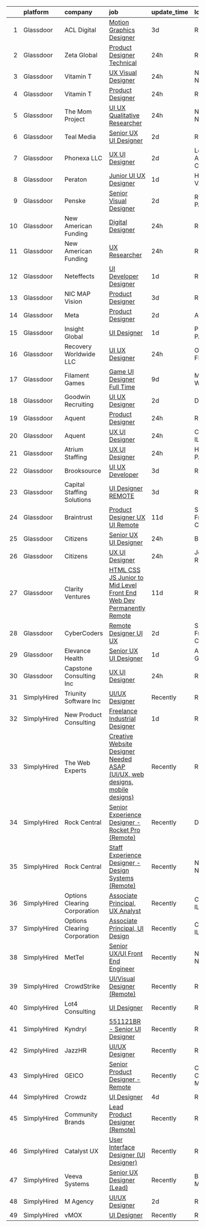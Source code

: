 

|    | platform    | company                      | job                                                                                                                                                                                                                                                                                                                                                                                                                                                                                                                                                                                                                                                                                                                                                                                                                                                                                                                                                                                                                                                                                                                                                                                                                                                                                                                                                                                                                                                                                                     | update_time   | location          |
|---:|:------------|:-----------------------------|:--------------------------------------------------------------------------------------------------------------------------------------------------------------------------------------------------------------------------------------------------------------------------------------------------------------------------------------------------------------------------------------------------------------------------------------------------------------------------------------------------------------------------------------------------------------------------------------------------------------------------------------------------------------------------------------------------------------------------------------------------------------------------------------------------------------------------------------------------------------------------------------------------------------------------------------------------------------------------------------------------------------------------------------------------------------------------------------------------------------------------------------------------------------------------------------------------------------------------------------------------------------------------------------------------------------------------------------------------------------------------------------------------------------------------------------------------------------------------------------------------------|:--------------|:------------------|
|  1 | Glassdoor   | ACL Digital                  | [Motion Graphics Designer](https://www.glassdoor.com/partner/jobListing.htm?pos=116&ao=1110586&s=58&guid=000001824de08ccea12adbdca1c4598a&src=GD_JOB_AD&t=SR&vt=w&ea=1&cs=1_03717246&cb=1659163938370&jobListingId=1008030793461&cpc=9908D8D4413DBB8A&jrtk=3-0-1g96u137h2cgt001-1g96u137uihmr800-041d39cda1a5b432--6NYlbfkN0Aba5oU64R_O9Kj8y6RMdSSFXuPwn88DcWu9IRDlipDHjxHIIFB0atBqVJ04z1yB39EXaH3HfJd71xDSokcWTKmhcfxdbhRrzjNjs_IzDovLb9bsEsewfUfzaqhWbzToXK_90vEZ-34TCjbCctfbqdR3ugAMy21W9gB1cg5Q3DxaFfqvGujc1GFaoIRdc_9JLetw6da0Kj3rj-QbvcgDMk_3rJpQEWHnOqkG3b0567aX5M487fi_wzp1pJOZNVDDnn1x4-Px6q_nb6jrEyAqrP5QByrrgzrsfTodJswSr-OJXRr0fZx8aFIw3iT1uzIMg7xU7i5CFy28cT_anAFuhlA3GL-LtUuBl9AfAyXgbazeKunF2NY0XBrFwItNneHfSm7w4MaeOHtKrnj7A1tLb3SPdYb1LMFExvSGSd47e9wcZ55mYvk5_R7wp2VtW6Aipfo-1PDSoLOfUVMcphT99X94H5EaVv5OR9QXJ45VgBe1CyU3CfB9AWivIa_1B3Ica03lxtnc8Xq9A%3D%3D)                                                                                                                                                                                                                                                                                                                                                                                                                                                                                                                                                                                                                         | 3d            | Remote            |
|  2 | Glassdoor   | Zeta Global                  | [Product Designer  Technical ](https://www.glassdoor.com/partner/jobListing.htm?pos=113&ao=1110586&s=58&guid=000001824de08ccea12adbdca1c4598a&src=GD_JOB_AD&t=SR&vt=w&ea=1&cs=1_62ff722b&cb=1659163938370&jobListingId=1008038044158&cpc=1FDE87803EF93CD3&jrtk=3-0-1g96u137h2cgt001-1g96u137uihmr800-4378a88fe1bb0b34--6NYlbfkN0ChX0hn41rI4BJW2eLG25ekWb2wyoNrLHBUGKKfGS0w54LMCw2D3lfjfq6yfRrNr0jhG-kr9nV58HJxKldvmU_S5ZFgPe5fVtEyt5wfijNijaz7yq9KZZr-mOYuSnSPl7Jn0O5tb6XQILVVgFH34C71OTTwYRlmHLRittQPiDmpq6o6B8VVBywRt36dYQ5sOh2_TRZUMVLFxZCvvhS_r3jJIxt_P79MAfp-sAhc3_DBIDvQoszW8Bsafk3ZvwidBlft4wn7fh6LYOxg7wJHhiiO_0RTrlqSlVvoEelkzNJzNr058lIsbX7AjtqzDalKOIsG7N6T7YymnzUl_1uBMMgwT_8xhwLmaCFzKID5B4OtJ6ZXIXhD2zVXsZcahyGpxvRG8kyJpHWQp6wdE4XicKq8B7VDxeST09GlOuvCB4WImMYMAxV4HMtwkNMNPfxQm_ntq5zd-PYrWJiUG0EhCmIwlp0sAI54oOv0uaSgZjp7InW2Uv-paFXyY0h3YxnehFHjxB7l9By2nw%3D%3D)                                                                                                                                                                                                                                                                                                                                                                                                                                                                                                                                                                                                                     | 24h           | Remote            |
|  3 | Glassdoor   | Vitamin T                    | [UX   Visual Designer](https://www.glassdoor.com/partner/jobListing.htm?pos=130&ao=1110586&s=58&guid=000001824de08ccea12adbdca1c4598a&src=GD_JOB_AD&t=SR&vt=w&cs=1_ad33dff6&cb=1659163938372&jobListingId=1008038558473&cpc=F41FEAB56D215062&jrtk=3-0-1g96u137h2cgt001-1g96u137uihmr800-8415a9471c16058f--6NYlbfkN0DMrcEu7yrtATojKJA7cEzGQ3FdRGWLh0CZQInL4ECGI6k5tN82kdM0cJmh4vC7Ggg6s7hAGizyI_1e24TxGe4bQcNt3ZqQYzwv__4v2nmYL1E-5X30wczgyjV9KJdXagH94M23Wp-TQ28-dYWOz-rLn63v8UUwHohHNYK3UbpghrRabvewkgm65AsmvhfdM7i0JAErJtApNtiZyWEcXy2ZYUlCB1_Bhwtv-s3JIAljB419TSSGgWqTj4cZFyBzUkXNYIOptUQn8iX9NJfOc5n-iNuL4jYyNp8ljLQtqQjDLx505qLFVEYUUbP1Nojt7Ayyw0FqwOLFEbGxR4I9GaOjhS9cwARY7LETpgi3bBqi3TovXSj3KyekeuIm8IzWgWNP6sAZlpa_9dqlXOR6gVEDTpZUotxHEqZkHUNySdaMAoQxUp0VnhKuKZc20MKC-8P4ZTq6OEjNW5pC3fM_PEn0)                                                                                                                                                                                                                                                                                                                                                                                                                                                                                                                                                                                                                                                                                              | 24h           | New York, NY      |
|  4 | Glassdoor   | Vitamin T                    | [Product Designer](https://www.glassdoor.com/partner/jobListing.htm?pos=129&ao=1110586&s=58&guid=000001824de08ccea12adbdca1c4598a&src=GD_JOB_AD&t=SR&vt=w&cs=1_626936bd&cb=1659163938372&jobListingId=1008038560270&cpc=F41FEAB56D215062&jrtk=3-0-1g96u137h2cgt001-1g96u137uihmr800-31b903f75499d570--6NYlbfkN0DMrcEu7yrtATojKJA7cEzGQ3FdRGWLh0CZQInL4ECGI6k5tN82kdM0OKoro5eXmjr3EawahclPqeOqAdPng6PObf9dg9PbDmgIaWqgNZQDEA7hDPk7biwTLnXSbM3s1FK7XVt9Koy1H4oJMWvXcIAG0K0WtanMIDYgP3MRvABQ7Vbzjn7XT5r8WYEGRFOOiZ6hGJN5VWTarom184wgcmsIWbgvkNt0gl26xkkvOTlc2d20IjS-KF_FO1jIcCUNWvZVxvbwzr38NVWrDrqZCsp-OHVmOZHmy_SKPYu53o7tblbgxXtAita-gdo4T9TI52EStaaEEfzc4LxotSe20q_Z_Rj6Oc_Dr_dU6b5mtVAfUdJQmMQZ9rt76ZKt0uCCdeC64s-GxelsyF96jLTtY24dbJk9kCAUmZFFp_FCFEffa8wxX7Ga7MequH5YIixT2wcbJYjkFPBar0ttZHHjYZPQ)                                                                                                                                                                                                                                                                                                                                                                                                                                                                                                                                                                                                                                                                                                  | 24h           | Remote            |
|  5 | Glassdoor   | The Mom Project              | [UI UX   Qualitative Researcher](https://www.glassdoor.com/partner/jobListing.htm?pos=121&ao=1110586&s=58&guid=000001824de08ccea12adbdca1c4598a&src=GD_JOB_AD&t=SR&vt=w&cs=1_21ca8384&cb=1659163938371&jobListingId=1008038924047&cpc=0C139D4CAD5A6DB2&jrtk=3-0-1g96u137h2cgt001-1g96u137uihmr800-e2a12068a6e11d47--6NYlbfkN0BDp_epf89aHDQhKpPegNJQ_ldQpEFZQsM9OcONMGxWx6pU56EKHF58QjVdAUvn2gXuGRH3FO3d8X6fbtjD74hbOniaHjegzs1bMmLE8RmJRKAPda8MM0MqFMWryNLV1PyKtmx5wYuhO-movRHMLEc8H9kPzZ_qhuOlRB9pfd-xKZsHuxP5vQ2K42ua1NsYLP-D2mZEWjfZSdWBVDPixyVhFHE-Dw1oCYWmOQu64vVCViDhYlVH-StV4O6QuFXu_S7F0KXF5dHJuxHMoBc03gwcAhXrN5dotW6Ht8Mv1ku-5YPGcM1uT5YJqTb7IQxsZP2bFiB5X1RUQMdLxhF-l7SFJnlbHpcXRsh6-t0qSubHhhOCgXvV0w9CzU9d0ZGwCzKcZ7LVm9mNp5p_UCiAcP5yNJ8r5WxJf-hIdwZV_wIMsG18HwWmAD1JbM32_sHaQHViQJNY4EjR4w6bcaabc2u39UEEqc90CdqlK_0eFQJ5agnzt4Dkx_BD0EJj0LK0SgCzZLXKhEeZoMLVsdvzWH1qjVG_Ok9hom3aHuydb4Q71c-0ufH3UgHzo4oP3Zy1KugBgbWw_8Scdw%3D%3D)                                                                                                                                                                                                                                                                                                                                                                                                                                                                                                                                                        | 24h           | New York, NY      |
|  6 | Glassdoor   | Teal Media                   | [Senior UX UI Designer](https://www.glassdoor.com/partner/jobListing.htm?pos=115&ao=1110586&s=58&guid=000001824de08ccea12adbdca1c4598a&src=GD_JOB_AD&t=SR&vt=w&ea=1&cs=1_34c35f36&cb=1659163938370&jobListingId=1008034205239&cpc=3DB599BF2F4828F0&jrtk=3-0-1g96u137h2cgt001-1g96u137uihmr800-cc4dcccb2709841a--6NYlbfkN0CtoeRtagomAT2JEB0rPmXxWxZuy07FcrbwMayxAi8fiK9G27nXMfnxyjcHhzI-RVvPWWFnszULFj-1xjhhBRaRWZk3pxy9NNprN6Q1ZBShmS4onhZFgXyFWmr5x5vZ5u43-9CCeRy8zEel8bmbuJGlxYxsNYSMA9RkWHsUVXVAYYr9SB71EMnzNZSZ9V0SDU3FMJA3bUtyfE91wFarmTcbsJiEVTgMHWVtLFvmVn0NAb9Yapb3rBQouNI6XbE8iYJFtM7HJSNxJxrtEw2XyxMo-YQfnq_qqPPCf1rFG-1a7uxe4-or1Vt32WpbbU7PXcdyneNRqNQAJg7qJLBcwnxLEEImzGYvmzHKTPna8OPGpNK8APbuXsjnVlP67WjFD4lOFbRw44uyUsTS3jXn6vqj93C-i3a1l9JKyVFriELn-CrS68nRI-llfMkEMRRkvCJNLl8wtYtsjiEFO5zWONwlH2LPSV7HwQ2qlnb0lwqxJFNMdJMIaiZ_PJlG68BWoMvUl7GBIU1oOngiTZJ4Xah0)                                                                                                                                                                                                                                                                                                                                                                                                                                                                                                                                                                                                                        | 2d            | Remote            |
|  7 | Glassdoor   | Phonexa  LLC                 | [UX UI Designer](https://www.glassdoor.com/partner/jobListing.htm?pos=119&ao=1110586&s=58&guid=000001824de08ccea12adbdca1c4598a&src=GD_JOB_AD&t=SR&vt=w&ea=1&cs=1_21164d69&cb=1659163938371&jobListingId=1008033061517&cpc=F41FEAB56D215062&jrtk=3-0-1g96u137h2cgt001-1g96u137uihmr800-7f9ed13c890fbb94--6NYlbfkN0AMLn6zu5ORAjXLz7kGUhjB6HayqlOajU_kbA5Z-CMCwi2WsBbU8Pi9OrRlcF-PW2zA0um912iEdUJduQY3Z4u-DsEmKbaaZjmhWEuk-eyRwk4MSoBSwSkg7B1_d1sxW7wKaxhXfswLjBZyqKJAktFBBBh2fN9MrF30tOxm8X0apya9rvhNZ92-xWV7NVkvg0QYjSaMjehRO7ur8gO7E_DFjnTluvIB2nPMNGwYddlETDwC9sk5fTMJh0aX5PbnOvQykEIvg3sIVrG25h06zKW1ZPpoOCfL3uIOTcJzUxH48bTfwgA8VKAozfLcZMaLSER2ikRWTpsytmqKPCFwVN31_vSt5XBxC4ZUvoqvF49nptBeML4rGn3C7Zx7M_KCHPmfQh6Aw1notgUCl2JmELrUB1RiMZcTRBEYlDxbss1UpwHucCpayTjvkgvDuRUjtS6PjOTdcH7A6y2Ozcy9t2DJ31L1XE0J2arDUnEV_f7BSA%3D%3D)                                                                                                                                                                                                                                                                                                                                                                                                                                                                                                                                                                                                                                                                   | 2d            | Los Angeles, CA   |
|  8 | Glassdoor   | Peraton                      | [Junior UI UX Designer](https://www.glassdoor.com/partner/jobListing.htm?pos=101&ao=1110586&s=58&guid=000001824de08ccea12adbdca1c4598a&src=GD_JOB_AD&t=SR&vt=w&cs=1_868b2c22&cb=1659163938368&jobListingId=1008036240070&cpc=8A48E7D5890B96AC&jrtk=3-0-1g96u137h2cgt001-1g96u137uihmr800-ecf4b617f53dc4e2--6NYlbfkN0Cx7R8OmodZU4Ze4hnUhR0Myw3_voyDLMHXumN7ynSuTrXceT3foN28OOGtcbbQ_75jUcPNE3YuWIg0rBn4rUSLHF62YklB-BzMfijo78SnyF1sC6iAy98JkrQ2xXJhcJfS9B-GLj9H4Kdj4Z-c0WUpsdzgnm-H6_vR9fd3vpyAx-tBJ6s4h8qN7Zp1b-BDbvmGdsIDFGgO6jU-QE4d_ZR4CSK5yewHITrwD8G9cwMKkKnyAFzwWMPV1KCr0zRva-YAY5Gf1Zh_6sF7KxPSle0Mh32c4DjU9zx23HNC_iHhWlKGBRcH-gLL3uxLqMpbBJs5gUq9SbU4Vku9JuFCJMoEn3tZeIB1OFlgBbjq3bkq_z7GSUySBIyS2UHz4EXUMmTL4X0bQicCrNnkqzhx-mRa8xEptpUvE_570wEL1eyTqT7XiWzjF-0zgL6BFCBe4X3HKGY1nTd1WeINBjbfRPbu4E5q7g8ht6fHediagadfFidCCDtkSpVachN3sDIlREtOQT0uZCbu5f2EC0edgtuMxXgClxcfzsC4RuzON0ZHLJDNJx-SpxR3Ecme92cOFgRM6Za4PB3B-va6JsTV7_1v-h0Z9WQL4iQQOn87qfG3eVw-NsxCTvxMK13Up0epQhyoaC1dsh3OT5nj9vGl7Ruf1fkVfN8ArzwwEZ0ubg383iZRCrJo5AAokINsOEOG1qZqE5I142yYuwr6aK37wB1km615OqQfRqul-16UZAzuxf-_eY32RZ5p6YHosaUsqRQElqG44lBnRfuMJasfUQ6_d77rzqYdoUtsxDcW_ZcFm47yqOa3QvK1wn6mDxRzwuxIL6ekPndVUu-59KDF1SxzApb7reHgf5-GCArB4_jOzTnCeVFmdc0RHkherw4nlw2ImDeq8N0DGayXl99oUQ2Gw_sfkPVR0FPb63e3uv7cmBN_PhRxCwLlZBOmxqVLEQeZO1qr3W9CkBSdIfnnzVtyqSjzl9NcmA7T_BYMDCD21XwtsjOAWe9Xt9CkVZ6Q0DaXJMVxSaj0uk7syWVARwfFsvxGOYuFLIlr1A16iRZcaXPaS16LOtd9-wCoDZt8YYJ7iJN49-UDenKE5zbcBvd0zB_U1X4tYsqsMNTahAlO2A%3D%3D) | 1d            | Herndon, VA       |
|  9 | Glassdoor   | Penske                       | [Senior Visual Designer](https://www.glassdoor.com/partner/jobListing.htm?pos=117&ao=1110586&s=58&guid=000001824de08ccea12adbdca1c4598a&src=GD_JOB_AD&t=SR&vt=w&cs=1_581b3233&cb=1659163938370&jobListingId=1008033963305&cpc=7F6F94E2229B3AB5&jrtk=3-0-1g96u137h2cgt001-1g96u137uihmr800-e686bc3862d2ddc1--6NYlbfkN0CtpXM0MSzpMQ_ld-1IrueFxu_hVDIxNkdu7oUVWOFjtEFqQtdu51VPA8PaZXoTOleEm1nGdOJeCYWb5vJz5IG8TCmpEFJrjI-b_juUEQzgiyUZJ3K2ygCQVuCrEUmrYjjDB2ajc0iOoSryL110Bp5lNaMc-HGhB6LpGxuI3m9UC7udJYRlAVwJ4VnhOLnx--byAMy6JJYlD83NQEfdjZyVLex2EV67VvGUAJbMpkaLDIJRYQzRnX6eQam79sADDBSOQ8N5iUqcvxku030pVlQE-ixT5wzg4Ha1W-9kGvWk68rTJyL6ulXg2lntuZBAhnNbURUT1moiezcrIqouiSQulbd-MFLa7DWjh9HDMgPW8jx-6IdyCh1ZiWhSHXI763Z9MGrhVL-cho9_ve9L-Lb_qPqR9oNyj56YxZV7GP1qJF9BuVzU0KX5dgZAWgBxpEOO-z6FSA_aXg5KB_A9Mtzimka3czcfqJl2fm2NjdGuQA%3D%3D)                                                                                                                                                                                                                                                                                                                                                                                                                                                                                                                                                                                                                                                                | 2d            | Reading, PA       |
| 10 | Glassdoor   | New American Funding         | [Digital Designer](https://www.glassdoor.com/partner/jobListing.htm?pos=107&ao=1110586&s=58&guid=000001824de08ccea12adbdca1c4598a&src=GD_JOB_AD&t=SR&vt=w&ea=1&cs=1_8cfb6a52&cb=1659163938369&jobListingId=1008037932836&cpc=6FC5BA77C9A4CD78&jrtk=3-0-1g96u137h2cgt001-1g96u137uihmr800-5ae13bef9c8cc3a3--6NYlbfkN0C2BFb7Ub2YUp4strrym9V3pWtjyRKtgHKt_kMzkewmGGJEved23y_kY-GSZp2akmM_9zUAQJv2pPgtf8D3aELJ4GWLmpuEzJP_AdONIEl1OI7n1rWZ1TZ7JXQynSR9ZXszJSk2cDSeP-cAo2UlosQebWB3sUkwAlDQnEMY5DU1ASKqqdUWHpGQhwmM5WV7ZxAXV53hKMfiUzqUCjNToWkz-jj4zH6uKnxFA2ypG6-pYs0h1ebcICn-W64KdrYOcscqslEMCr7Jks_9-FrGSqPN6ivFzfv6h2KR99PoODsChD80Wcs_Gb-phKRrhwW1K_WHDW_Dh623nC92ueA58BC2vX5M8LyXS4w3hDVtTLvspVNhT7hjgPTvrQQaEZaRF68W3cx65BOrb8-LvGxGVtEDKgqMPnGMqrtxaonwaglHkLSnV9YwsUcX5RsjsUmnOGVJHZ2QwRXD7WOUoQJkQW1aQ67UmDMcDljb_H0cwSF8N4KZGlG_9FQ2NtklLOriiYVLpRd09x6LVw%3D%3D)                                                                                                                                                                                                                                                                                                                                                                                                                                                                                                                                                                                                                                 | 24h           | Remote            |
| 11 | Glassdoor   | New American Funding         | [UX Researcher](https://www.glassdoor.com/partner/jobListing.htm?pos=114&ao=1110586&s=58&guid=000001824de08ccea12adbdca1c4598a&src=GD_JOB_AD&t=SR&vt=w&ea=1&cs=1_8dedd30a&cb=1659163938370&jobListingId=1008037883159&cpc=451933188B21919D&jrtk=3-0-1g96u137h2cgt001-1g96u137uihmr800-d5e52499b0fbb4b6--6NYlbfkN0C2BFb7Ub2YUp4strrym9V3pWtjyRKtgHKt_kMzkewmGGJEved23y_kY-GSZp2akmMWJZ2OdXmvLQSsOilOhTLb7FzWwPVClc5JLMrkithxDdb7Y8q9uzl6prTYEj1lzmZOMM-t7F_Vxq6p5Tys_2eEAg6OT08Kh_uBt4bFPRGVQYVMWN6T4GrZYcKEtY2Q37pIVtAQIxniWs4sMUpG0-cCMbCc_6jwPWhjEXeW8h-dKH7SS2033BD9Dy-6UaptmhesfWFTZhRQwGowrIeRaIFCTu9ZKuRbMG3zfrq_adrfI_2QPOAf5HyN-cqrYWA8F4Sl-J9lMtsh70YJzNWXdJJT-rvrmZVNUWs1WZolxzSkOkHfAxXQKywM-n2PaMkLrrcJPv_2v172zj9EV116Hak3ioWf8_KyRuA2MPuoK86YHLUuvD7DlUFJlarYX4LzPaQNYUQ2J0M27bZQMZ8XhNL6e-GXLmuKrU5qmefngRqan_9uj6S0eHDlk_RboDjrvmExrhYqaTOBkA%3D%3D)                                                                                                                                                                                                                                                                                                                                                                                                                                                                                                                                                                                                                                    | 24h           | Remote            |
| 12 | Glassdoor   | Neteffects                   | [UI Developer Designer](https://www.glassdoor.com/partner/jobListing.htm?pos=125&ao=1110586&s=58&guid=000001824de08ccea12adbdca1c4598a&src=GD_JOB_AD&t=SR&vt=w&ea=1&cs=1_03a38689&cb=1659163938372&jobListingId=1008035815652&cpc=F41FEAB56D215062&jrtk=3-0-1g96u137h2cgt001-1g96u137uihmr800-20f55369306aed9b--6NYlbfkN0DkPptDrJXidHbiX_cAZqY1TBO6BcohTQUDFYyXRozAXCnWqtX7QyrzcYv9EndguHV_IYNUs5ck1ZNkV2z6i7iiuV4OTGKyI1osLRjBbT2zRg4N75k-chFUjmQzO5tawvSTDDEFL-1qL0mLp-23FXEbeegyyD85pNTeJpus-BFdAfUuFZdR2HcO4ROzt9wEwVjQbO5jT8VwvQj_Us7ERW8WBSbeHLH6RUhoUyCWueEnVjtTxRMipbmrTomu4ygN53SOIP8zEAz785Sk4yCkkD7Stba1Fo7TyCbXOnejB3J3kdNo2h8HaVFPsSo3asrInf4DhcTHmLSm8tyaExsW7aMMbNe3CWyTOuER-mm1sy9Z_HO5ptCYodf4maBV0yGLUHNqstyuOfPzySTTZNrxOq6hH5QfFgV7DWH_P4j9e6sxjja5xszdVldr2vmjaQo9jxB4FkB9Htsxxn-BU_hmT5UM1w0U51jOgverEDEYVVGYqwgY1J54pszmsz3o4zdJxJM%3D)                                                                                                                                                                                                                                                                                                                                                                                                                                                                                                                                                                                                                                          | 1d            | Remote            |
| 13 | Glassdoor   | NIC MAP Vision               | [Product Designer](https://www.glassdoor.com/partner/jobListing.htm?pos=112&ao=1110586&s=58&guid=000001824de08ccea12adbdca1c4598a&src=GD_JOB_AD&t=SR&vt=w&cs=1_d5193cf4&cb=1659163938369&jobListingId=1008030867814&cpc=47CFDC01B3F81FAC&jrtk=3-0-1g96u137h2cgt001-1g96u137uihmr800-60d9eec4c2205df8--6NYlbfkN0AtsoojotSgbIPhmq4zAQgMxAsohilgvjj0WpDAr-D6-AN6xsHP4aec7gX_7i4O97P3euTb_mLS8EUjoViJCSDtRmeG4FYVXE0XYZobGSwhO6ncyfoaangJZqhXvNaJS6aC5NqmmPwJE0D8kR8HMLaUlxRM5YxzX2UJqgW3lwv5sCS5HadJjfdx63sk4VwrECTCsKdn6dEQqAEwsFXBEtUTHwS8TGgQvtR8rnmkHorn4ezba7sjqZlc62g7XYgfAzwdKkdQBj4BFJ3YqyDOutgU_5V32AelmmoZDhS25k4ST9z0UIdzVdgkMuGKNqSDsX_V4vJRdSd7qLFxsQ0neTF5vqS8_YWQK_y3M-GOukgbGWMadjWDDHRaFfAaEyHSrYdbusMtHoWz-VKMuvW7K4gFhxEOTkllhFqygVRlrkPuqWtpPByXLAGxnaWixWDbgJotL-8yW-RHxONhZdLEwvsGmhq2azTMYwAzTiqP9F25ZqH_86fUpyxP1OvzGcUOEPfSVsBn4b3FQ8kEhoH45Cz0trlPtDdVAC_kUTJZPGBXKA%3D%3D)                                                                                                                                                                                                                                                                                                                                                                                                                                                                                                                                                                                                      | 3d            | Remote            |
| 14 | Glassdoor   | Meta                         | [Product Designer](https://www.glassdoor.com/partner/jobListing.htm?pos=109&ao=1110586&s=58&guid=000001824de08ccea12adbdca1c4598a&src=GD_JOB_AD&t=SR&vt=w&cs=1_3fc9d333&cb=1659163938369&jobListingId=1008034376118&cpc=9C2286EA3771AAF6&jrtk=3-0-1g96u137h2cgt001-1g96u137uihmr800-eaf5294f74e13d09--6NYlbfkN0DYl4UJW4r1Vl7FEn6T9F-rD9lpC-0oMJVSiWjK_MGUd5ZxEn957iThda3zHpNlLYMAAE0PBWJW3E7xrh2_LeCiXaP2-DoJGgZwd96cHaGHA3K9NvmjA7jG_QwmS5W9Hmw7F6NOfBCBHv5wSIL1Y9goBPb2XR54J6X_c98OHxnkj53-Ue6aydro1ho3ks6o7ys7y5N5j03ksvAOn1GyyNh6JvrwAdf6RqhmEIn7F9krio05sSk6Vtn8m-9PHTaS4AEeYX-nsGqqLSScNZyr9kEFdfYSDlaRYlQ__VdhqrRG5PUvD_Sf7z1swWTpxtLTpK0LJoKq4IldWlpTjbR4_-pucaaiWxlvUfqCMP40Nyi92f91PXFSbmjfxBQEWQKXtoHpnc8BE2FiqDBGZ2i3NKCmwDkfuqNn69HogDBtSOz4WzAcF4X1thOWLLBQKaG_OVuOhcXYLWoD0sJhPdI7jpd7PTX93J0Jow_l2ftFit7yFolMZi848DOKwB4XjREr6KhIr74cqAq3MAK7JvgJoO7LNF37yFe_vzFHyFIcp6upqIn2sLEZ6C-k-S3y1fU0I91mmeS2EA8eCt84pqRmiZJ7UsCx90arGUZXx6rvLiODwHzQTZAxACrUCBtNhsN5rONLnsZ6jGIlGaOHb3ioTs-B3DewkNlGo5TZs-VFd8Utdtzv447P_kyfV2xrxCPh8_jvShKu34ahgnBr0SAkw-Bvglz_UskqFShgkQb4B6yobsgsZPTWsLom4xGC_Q3liATZvwmYEhXLO1yof697tJ1jjgT902J4c193z1uXvVKJNN0ULFxvk2xx3uw3fH--5VjgmjtY1dNvHe_xp06MAWZ5FrJ-mIvSAhnAh9G6n0JM7GBqLnZm4BSUE4402n0b_7CvpmUbwYPYIy67CnhWDUN3zdNpWZYhxDRWzGpD0a8wqj4459ZC5BPAYqNjSdCTGJnUOeIw1d2fM9B9hUzGJL1THEKDIiPv_3i-v0-3EFnsZA8tHLgU-LztHjU_C_7OozNVeTJzdNQMTboOTVBQ1_ZNcMfJ8nTOlh6cuxUWNd1eow%3D%3D)                                                                      | 2d            | Austin, TX        |
| 15 | Glassdoor   | Insight Global               | [UI Designer](https://www.glassdoor.com/partner/jobListing.htm?pos=124&ao=1110586&s=58&guid=000001824de08ccea12adbdca1c4598a&src=GD_JOB_AD&t=SR&vt=w&cs=1_ab690885&cb=1659163938371&jobListingId=1008035773439&cpc=B101C867B3EF2D75&jrtk=3-0-1g96u137h2cgt001-1g96u137uihmr800-1b17e34f2e15675e--6NYlbfkN0BKkHZu3wF05EeDimN_p6sYpKCMArvwa95YdH7UpkaBCqc7l59ErwqcqDqM0aEhS-HbOsBEoSNo9OjLgUJOpM9QChgzki0wXoqdJD5DHlkPLIOI8nrprukNcQJBua2tZ_9Kk9jVhCEMfeE97xWhortkHWUzm6xQAZjSvVYqFKgbP096maLzKv3RULlVhzPDDYtwnwb1tPSon8XplLolCPbRceRetVzAJtXIjdppYUBKAn6Ej_l431mFG6xrlcyObQ_DXx-VGqw1Ij7filwBAobmUYXQBrg_hpKUw5_Mg5Mm8LbOP0lDDwFmSwbARH5xPtzr4gRZbvdI-bjxbjYsNw1Pj-shBPGhcFx7tmt2FDXsmgK2zgoUtabMWB0ldUk_zQ2bAZIdg0_XNsat3uF208kQAFK_mGtHQvN5DbN4A0nUHy42-EYYEiD3t77w2rQATmvHivGaQhjrCkfbNZ8ncO7R4WysTUiKYiqCFEflTBrnvw%3D%3D)                                                                                                                                                                                                                                                                                                                                                                                                                                                                                                                                                                                                                                                                           | 1d            | Pittsburgh, PA    |
| 16 | Glassdoor   | Recovery Worldwide LLC       | [UI UX Designer](https://www.glassdoor.com/partner/jobListing.htm?pos=108&ao=1110586&s=58&guid=000001824de08ccea12adbdca1c4598a&src=GD_JOB_AD&t=SR&vt=w&ea=1&cs=1_1e8c4780&cb=1659163938369&jobListingId=1008037728477&cpc=DE56C24FF6DEC286&jrtk=3-0-1g96u137h2cgt001-1g96u137uihmr800-40e8ce5f21ba8ce8--6NYlbfkN0BDkNuU8b5rlCxw4SRitkilEkBrYaZkLJqE-OhKI3UllqNI1NX18fok1ht08sqPq6gvCe2d8zlv71gBzCtOYbMnSlENChAe9laMndFbdH5cJhcRM83noL6ZuUYZ84d-DTjUycDwV04K7C4Vcd4cGWOzw1MBStsz_8OutOI91ee46_DXMMzOhALThaZPdiUDlXjb7phcXDtzQc-bNuJ0Tz4kJke_-34ItQFmUBflo1294ohNCwZvcX_A8UpGclY_fo6uWVFKet8X85qXbatileOAq58gP-O6rDTsqy04F07YjREULUqlKY-tqY86CVjqC-OL7RCaT7QHcEIGy1R7aoHGQfyKnBEk9mpy5ltLHyMMYaoDgOzsVyb5VilVtjXjoYuhr4ybAkjw6NM11PjZbs4JmHifBIazY6BsFK8gTV2fAbvn1Ni8YykMBxDx-bQSdNEAkLxzt4r2KXQRyAOkfHpt48x6vw4uk-b3C7CcMwPaE1ElFWpvXYykjXwuM2UI9Fo%3D)                                                                                                                                                                                                                                                                                                                                                                                                                                                                                                                                                                                                                                                 | 24h           | Orlando, FL       |
| 17 | Glassdoor   | Filament Games               | [Game UI Designer   Full Time](https://www.glassdoor.com/partner/jobListing.htm?pos=102&ao=1110586&s=58&guid=000001824de08ccea12adbdca1c4598a&src=GD_JOB_AD&t=SR&vt=w&ea=1&cs=1_a28211ac&cb=1659163938368&jobListingId=1008017799988&cpc=BBD63848FB84346C&jrtk=3-0-1g96u137h2cgt001-1g96u137uihmr800-babfa86df1ca163e--6NYlbfkN0CIHMGocNKd5hoXLwwKXhS247lQakt22NtwViB8HW65UO_fRUkh-j7Og1M8k5VNV9q6NgLVBDicBpY-Kjm8cnHWXxdp22WXL9lCq6CSeosiBl0w8kieGO7IwDwwglgbIi8o3iiRkwqjwrJr_kGIrgqV4YusTGa8nEs0rUZ7d0pGngEiQrGcVgMDUb8CjwVZ074wdoFcNGPAERgwd9ovlbVHJbuCqAa36mXhAcZDEtGKLAcZlLcRRZPMkFm0_QpkbsLzpmfJcqeqBsfMB8piJ-tdobTcd4Bsnn0E_kM8iGTjVITepzG2LEhNrVSg9baOucFW9UfXvV4Jso_LrosyABUgu1coXGLNEuT7BSCYH0QLp5McBUf5DqKZ_9_9ZJZkrH74tLTINzi77wpBTenBBHBhjE28s1aVfLg4auvg6eImabFCLW4QfLtgtFkj1jUnkn8%3D)                                                                                                                                                                                                                                                                                                                                                                                                                                                                                                                                                                                                                                                                                                   | 9d            | Madison, WI       |
| 18 | Glassdoor   | Goodwin Recruiting           | [UI UX Designer](https://www.glassdoor.com/partner/jobListing.htm?pos=123&ao=1110586&s=58&guid=000001824de08ccea12adbdca1c4598a&src=GD_JOB_AD&t=SR&vt=w&ea=1&cs=1_8fc37cbe&cb=1659163938371&jobListingId=1008033583129&cpc=444700D72F2ECBCE&jrtk=3-0-1g96u137h2cgt001-1g96u137uihmr800-30bccfca8810f2a0--6NYlbfkN0CxjMr8UpMCA6oxnxQ4uxcX4bQnO6D1al2wmyIZZS5KU-tvIHWzS-95XUksm1Da5irDaC4Ih1HIzUWBO8G2f4OdNkDBJkOXNtPonnGcxlxIGBYbk-kVB4orARalHZ5jTOZrnt_hPqiA4sxdCrkrMYlpSfs4hNXZsWfGGVWE4r4ik8kna0b7nROI0NniIkLMGvu1HpMJRyif2jIa5v7u4SAbcYoOSZ4MOwm-qbwaRLA_9JJLAfZn8VP-f-e_BmEQySK1AkUrQK_jlITxRequRAFBhw3rDwc_PeneGrSiOS1VnE-xeOC-k0kCUgD_zCOrTwTNJpSja8Xl6B5kE8hxNVtawvJ-p--BlBHpGvTHmpUrH6QKGqjzhAeVQ5pHetFx9_9ximAvEALRG0gb9B_9onB55gX4G83r2QS0jH9SEzuIeEAk2YRbdwfvlcTQdjHz4RvGD2eW6c_r--ZY6ZwkY6rPb8vuVfiYjRTjAryOEN02KWNySyv5IXCt1eyCO5yN2manA2rj8EezDQwjDjm4FCubDtBvcUfJtnZpcpQlkBu9eiuwkSC0p4d7)                                                                                                                                                                                                                                                                                                                                                                                                                                                                                                                                                                                               | 2d            | Dallas, TX        |
| 19 | Glassdoor   | Aquent                       | [Product Designer](https://www.glassdoor.com/partner/jobListing.htm?pos=127&ao=1110586&s=58&guid=000001824de08ccea12adbdca1c4598a&src=GD_JOB_AD&t=SR&vt=w&cs=1_6430788a&cb=1659163938372&jobListingId=1008038667521&cpc=F41FEAB56D215062&jrtk=3-0-1g96u137h2cgt001-1g96u137uihmr800-4af22501f23df79b--6NYlbfkN0DMrcEu7yrtATojKJA7cEzGQ3FdRGWLh0CZQInL4ECGI9gD0Wolx9R2EDT7B77c2cQC_n058RAr6ZlvIUzd3MinB1sficC43B5yvztPyNFE8gYui528nFtY12ilL_KzUjfUxs5Y7qjkU_hFiQ-5B8MyLkJVaCJN_chWtgs_-bJUqxVf4Kpbrg0sio7nRPytbPJE54sB4L089lxKd7wKZTCR-R0W0UwKpS5cnQ5Te6A0x-hdBvMQCACAIRQchgojSEa4rOmhHEW7GIOSAxwJahwAfvliJjeUN7xd5-f3F0GQAHWCKZh7fXsPgRU1p-PmNvefmW2J8x6aIshdZGJwhOEgFxg1QEjoolNmv1IqvBEcMplxLTOYYqe-Q6XYApm7RR7UhK9lNS-eR-1iuYfU4LpwWJ7Qt-LB8sMGYa9Zmq4XO9vQco4q2JighcW8moLdlTOlhJ_sZKbTUA%3D%3D)                                                                                                                                                                                                                                                                                                                                                                                                                                                                                                                                                                                                                                                                                                      | 24h           | Remote            |
| 20 | Glassdoor   | Aquent                       | [UX   UI Designer](https://www.glassdoor.com/partner/jobListing.htm?pos=126&ao=1110586&s=58&guid=000001824de08ccea12adbdca1c4598a&src=GD_JOB_AD&t=SR&vt=w&cs=1_6a01b652&cb=1659163938371&jobListingId=1008038667255&cpc=B076152010A3B66C&jrtk=3-0-1g96u137h2cgt001-1g96u137uihmr800-598438de34471cce--6NYlbfkN0DMrcEu7yrtATojKJA7cEzGQ3FdRGWLh0CZQInL4ECGI9gD0Wolx9R2v-Aex0-GK07GDDYnO7rOFsMTn7tNRsbDOCYH_lEmkug9N9Cz552uHpBxuSAKElQRWZSgAC3Dn7r08drEXyvuKOf_0wU6TpGsmuxXXGvh4Nm_SPK2Tb4hB1p9lUZcrt6yhdvcFw0Lu7MYU5_kjhLX7FrCSBIIEbZGVq8qU8TiZgSMYnXHM1-Vbu3q1RKzawsBsFx4dmy3in6KSZGcxS7vt1AaShHd9wnC4J-A8WoL_CebTkMB-hC8M4YXNjYI-PqHbF7wEcsPFsInaWdXBGmg87GP-l7sCZCq9kjdGOHLSbse-xD60esTC7x6imfoiXT7c4XoXxHBiifw5Ag5AbgdxXxsb8RFwy9_Buw6HOP49LP1UtMIAZu6Vdniua9s6nwm0IUQ_Dm5wGhsvRbq0H5QOPiQrc7eNghi)                                                                                                                                                                                                                                                                                                                                                                                                                                                                                                                                                                                                                                                                                                  | 24h           | Chicago, IL       |
| 21 | Glassdoor   | Atrium Staffing              | [UX   UI Designer](https://www.glassdoor.com/partner/jobListing.htm?pos=120&ao=1110586&s=58&guid=000001824de08ccea12adbdca1c4598a&src=GD_JOB_AD&t=SR&vt=w&ea=1&cs=1_f9670246&cb=1659163938371&jobListingId=1008038413751&cpc=C4A69CCDBB3B9599&jrtk=3-0-1g96u137h2cgt001-1g96u137uihmr800-62716c1396a6e25e--6NYlbfkN0AJVhJRw9wUHBCF8R8adMoLXwMaKLwknIknnYTuOdK23DV61sywQ-0eW2S9AdR6i3eO8sZ_HT6-xaMEO1UVDwpn9gVyJ1UBSkedu8dPe1jAv0sQqYJY5inB4lXmIY9xs8eBw5ux5s1I4wwnMWJDSM8rl29Pj01000U4jkrJW1Ot_4wUBU3SYuGKU8mg_XvhynxqpExzG3Ot6rDptb6gHX1SP8UHslmOhTUCNIvFSCv8DMSnLT3UXMh__oMgsKH-xrt0ij-RHUjSICKuSGHZSnzvXIZDJ6fj3HHXaq6-nF9G6Yc1jA4HDFaegM6u8VKg5K12PY21pvd4Eu2BNF_-bpf9LgcR0tJAboQmtT3LQIWNMtZqKYyY-UzYGl71lng0EJUWFuHMpbqkiuvh8vF4ZGcoi7kYDZ73K123d0G7ANAQCcI1xmdrZ9qIPwhVzRKyEenDqNJ-fM9f4vPbmtC6_RZ6fxkm9wOpWHb3B_Cks8jdZC0RaBnmUBL0Nh0GvDhUipNhMyUi8Z4VihyvHLBPpq6lxsdZomFGUT3J8QldZ6y5bweiuDLnJwE5cveaoAJLU-Uir0C_q4nfMbd65fu8L9OdikbP6-vhm3PQC2Nm7tMNjo59PTpz_uhYg55DvEWCSC_jL0ifSMDteXJSJiPUyhw8_AkjNftTc5PiBUQ77vJVsGNGhSa93fkwzrOJknThzg3h2smi01PNKR-9ic6kiqkUIL6pjFA2KRs-SVry9p34t3vsZWcsCfCsaSqeGfylFrG3h8vY8T7htj_wPVpG81EbJRET8B3Y3xMhp-PEmdK5QqYGgiifkX5AQMb8YUgQmzG_aLloJagXyfNhVWZzkbiTI3u1IzBzq-IiTkS8BYymPa0tEEUgCljVWdo1BUTJMIW1GQ3Yf8cujaCg3Lkr__X2OQnsl8tTd1vmJH2hhMV2WoUFZBMAd3Qe3fQZQ9am3WPAMOnVXrtnLiIKBNukQwiiz--f3iEfKI7AdrxHZQ0lzTm746B_RseO)                                                                                                                             | 24h           | Horsham, PA       |
| 22 | Glassdoor   | Brooksource                  | [UI UX Developer](https://www.glassdoor.com/partner/jobListing.htm?pos=128&ao=1110586&s=58&guid=000001824de08ccea12adbdca1c4598a&src=GD_JOB_AD&t=SR&vt=w&ea=1&cs=1_b8dd71c4&cb=1659163938372&jobListingId=1008030431090&cpc=FD1C1DA32C38CFA7&jrtk=3-0-1g96u137h2cgt001-1g96u137uihmr800-7c47c8ab3060e171--6NYlbfkN0BhNN3PPgKPbTMZB0Y0J5JTZS3FnMM-ugqbblX4_m-srDJielPNCs_lvQXXEB0CV7MauMXDZhNtuQ8Y4TkTDijqaPRS_5AATUlBMMn_RSlBCQ2vwJCIt1mpqd6rdSxgBjRtRBdrZWOR0dF20uAi4CTl4PomFO69tn3kIhPKhwZQYWzA7RZ34NhotZfl3b8zjsD7goHwYEy5wFY90h4576nQEBSVR8MTiKscqMeSiyfwxuUr3efpolW3zMCfSK3DavkaY6In_1S_HGgh9TQAyFztiqBKXC9MNExkzrBcbIcobzwEoxerbSnEO6l46vYS20HZXWSlxEYQ1JydMhmZyH-Q-sgQczUOf23mJsDUjD94grpCoHOXIoJBP16MP4YKAI_mcafuFtWVOHzvwyXVVS_bgJjJiOdGIqzZON70cgZg7cD3et1GJT_0ZKEhDF4yDaB9ZcHr5xnvZxXzjH11YXVDNCPK5kL_ByMLieLgBpQcC9iqb1aPsec5WSSGICrWqEIN_fEXTrqmgg%3D%3D)                                                                                                                                                                                                                                                                                                                                                                                                                                                                                                                                                                                                                                  | 3d            | Remote            |
| 23 | Glassdoor   | Capital Staffing Solutions   | [UI Designer  REMOTE](https://www.glassdoor.com/partner/jobListing.htm?pos=110&ao=1110586&s=58&guid=000001824de08ccea12adbdca1c4598a&src=GD_JOB_AD&t=SR&vt=w&ea=1&cs=1_ae2e2772&cb=1659163938369&jobListingId=1008030359385&cpc=8795CF9063CD573D&jrtk=3-0-1g96u137h2cgt001-1g96u137uihmr800-3e375c9e65754d9f--6NYlbfkN0AHXq2vAVwR3IH7wgnTMdWCa3HguypIXx0DFudX-u0zu6XSU0N9gDGCMsnO9yvyAfMIOa3KxNJ-gVjMfS43wkLADmMvlGaeinYJekRDdcedrnXmoxXrFq3wc4QFUjZQtoGVJoVLx5odlqVjiKjLRFAPpFqc7vzdulTt97qFA2kcnEJdnZGQ82rT8P6KkIHSl2d6pkX1Ph3D0NjLpTXsib3sqHfZlMPfV59cgW3Z2Uc9Gf3Q5tR9oR2D3K2wzyLtucnzJE2_qzbQhcZ7eguU_5hTjFTd8CXy3DKEmG6Y57z2jIZwCRVitu3OjlmjJfJ9FJahJW2bN724mfRyXkL-ywkaunlDfErBNH6tvnsn0K-Ez5x7VDjrHW2P3OLUCzFbGOgiNMUU0lQ78MO_WA7DfnWg5rcvPFswvDamFdyCv5cEKgOpUc6JtBUzkj1pOJHkM41bu1DrMgQVfk-CDFlp60KPHzhw6v7Gn9u7IUWLF3zbvPpCJGUio0sVixUNQUlKJWg%3D)                                                                                                                                                                                                                                                                                                                                                                                                                                                                                                                                                                                                                                            | 3d            | Remote            |
| 24 | Glassdoor   | Braintrust                   | [Product Designer  UX UI   Remote ](https://www.glassdoor.com/partner/jobListing.htm?pos=118&ao=1110586&s=58&guid=000001824de08ccea12adbdca1c4598a&src=GD_JOB_AD&t=SR&vt=w&ea=1&cs=1_c62dd5b2&cb=1659163938370&jobListingId=1008012501062&cpc=F41FEAB56D215062&jrtk=3-0-1g96u137h2cgt001-1g96u137uihmr800-edf1bf2d8edecc9d--6NYlbfkN0AL3dVr72y2kzw2kaN2Ho5i09lACUMjYeOySpm2U6KfangpSdCj5igvSL6GVg8exZPmT5nPvYI3ZzJniYou6XwlaqwTwKL2c6GCfQcIUdVJQrX9eY-G7iIWEbnt_n2jTWvdh543qbjtqszVtdj2XPvz4bC64tw-6uNIZ6T4bp2ZaUUg1QX9ujSP640hKJAlGwv32x0y1Gm1Kk6EkEwfq-ruWiaUMPaEYqWcpbKevY0YCvN_pIXZ62XzN-0jrON7A1hMQBXx3zcl281ZH10ljxrq6QT-AhE0fK-a_DUmtDHziEZeaZ27QGQgfs5Kn0mZpbLikYCIwKD2TU5ORUEbycb2kiTKv4eoayP2XKm2nD32evXRZY1_Xal90D9dZmadgjCeUMYq9GWV9J9lqJ8fZmV72fLiHoxj7d9G62TA6V0kO_mXU3u1oK_s8-srD8f6twiXGxjUpdIoH4FdjXTPGavK5dIwPrh7aqmIk8Dm442vvzEMaMYqH6KzAxHX0aaQSV1NRQL84X7qHDcANg05T8rQBRMUvmzYc9h-zzOCYYQ_sf6lEYeTQ3_34ZSEYGSsS8QbbOejfZuvBFaMYxlp4L4HegPiain-qgMfuicNgrEu7mOgIXuEVTB-4vc1y1Xd8Svcowb-RT121stCLj-TVLxAcVPAdMXFhJowriyVFfYkMzZrE3MZVdEQatXBVsKInmNLLwUm8HDaYUE5vmk6p5Nhx7QkHiFIdK2QSbgfHJ7XFQeTT6DBmjQf)                                                                                                                                                                                                                                                                                                                                                                            | 11d           | San Francisco, CA |
| 25 | Glassdoor   | Citizens                     | [Senior UX UI Designer](https://www.glassdoor.com/partner/jobListing.htm?pos=111&ao=1110586&s=58&guid=000001824de08ccea12adbdca1c4598a&src=GD_JOB_AD&t=SR&vt=w&cs=1_3bd1cfad&cb=1659163938369&jobListingId=1008037870367&cpc=87A0A889578C8297&jrtk=3-0-1g96u137h2cgt001-1g96u137uihmr800-2183255d4cf02f59--6NYlbfkN0DbY87xTe1ZMhhjQ9k8R965brWLRw8vo5R_taDvbDEPJhbr91S5VW77nhJ0YJlxP6pZqw5sdBzwuTrPqj_qNwpPxPtFvxtYj_OKA4I36VUrB6Pxx_byY9Y7h3DtnBG_lPHe6Aj45r4x2TL8dU_EirjRVLuQUVFaS0-R4vO4bhBY-27kFeDPB63qjKS4hlsyKaRi7MBCFjFG3va73YSQweIKqS1wmH1F2wQ75xsLfbJ1Bcrm6eAMxGFeBNuQ_Jpaf_jKDX2D4CCaGN4wgUKFX4zdiSaZrMlbmH5eP_3WXur4isAVXJ2l12eTWh7kCY9e8jzyV-blmEUuSSwhsCpFQVBJz2lXxo9SQbT9xiDB7CpcNhNZZy8TfCOoiIh2WPp5DUs9pvFbpHIj-2rwTv-U_NpRL-pyKWCJ51azJ5ajyJ7gWG0mElEPjAng)                                                                                                                                                                                                                                                                                                                                                                                                                                                                                                                                                                                                                                                                                                                             | 24h           | Bronx, NY         |
| 26 | Glassdoor   | Citizens                     | [UX UI Designer](https://www.glassdoor.com/partner/jobListing.htm?pos=106&ao=1110586&s=58&guid=000001824de08ccea12adbdca1c4598a&src=GD_JOB_AD&t=SR&vt=w&cs=1_c3e74f7d&cb=1659163938368&jobListingId=1008037870376&cpc=D3E44275D43A938E&jrtk=3-0-1g96u137h2cgt001-1g96u137uihmr800-80b7dcc2f34ccf7f--6NYlbfkN0DbY87xTe1ZMhhjQ9k8R965brWLRw8vo5R_taDvbDEPJhbr91S5VW77nhJ0YJlxP6pZqw5sdBzwudSo2BHQZPh5PViACcSFQS99qOrxNZWDxZQmXN3JX22gS8BzniGC0tYNYOMxZv3pqxQ1mhjM_jnFzHe6Gn-ibh4oFjAfeSqLRjgfxdyIy_LE_6nt8N-G8jhpJpAjcAf6oC_jYGzHcZ8jhQbRAuDm6ta-8jBq4UKtmylN1fUhKSkPAxJHwmtyU9LQ7Ag6CEsoY6KaLBxb_fOY8R3Zw33HzISNYLrY00KCnrRkPTE5hg_8Bes61bx9VlLHgpUHvvTu3X50h8wUjx5RVSxd382MBHE4ivqgA3O6-QsWxqx1rPKOV-oZ_ixn5axS2v85I-zU42v0RSoKr95SKz2H9mQp7RkUxYOpHoitEKJ7MyAcZvbw)                                                                                                                                                                                                                                                                                                                                                                                                                                                                                                                                                                                                                                                                                                                                    | 24h           | Johnston, RI      |
| 27 | Glassdoor   | Clarity Ventures             | [HTML CSS JS   Junior to Mid Level Front End Web Dev  Permanently Remote ](https://www.glassdoor.com/partner/jobListing.htm?pos=104&ao=1110586&s=58&guid=000001824de08ccea12adbdca1c4598a&src=GD_JOB_AD&t=SR&vt=w&ea=1&cs=1_5236e349&cb=1659163938368&jobListingId=1008012656049&cpc=2CAED5C921A5F994&jrtk=3-0-1g96u137h2cgt001-1g96u137uihmr800-1be3ac16810ef0ec--6NYlbfkN0CnFew2DKDg1ZcQYWs-jb3VbV8f9jsdYOzdab3qbwS2_bShBJk445Mcwp7syyl0RP2nMrytpBmQh-gd6eCr4QMwqY9Un6h_F14JW20Ezj3Vy-Z4ComxYCZIkAcjQxKGm_DcOhHIiNc7a5a507D4_CABJqVp-nr9Jmqg4Dw39hbTzm08O3Z8gyKUCS0xis4ORab3FaqUCUogin48Jxfk1QeSWN5bee_TpCObE9JXsesQE36lBMLETPBMB2wA_4m_pqf0eWdZr_BNJESCc3sYpyFK9AjF0q_3Hs2HAeb4vqDEJJ9j0XMMSTS9bNb_YZten4lFxSFXV9MgpchnCzKm_-930MbMiDWEz6v1YO2KjwiV_nGAoPX6F88vYsGd-sd_14hmdrqdXI5BakQYJENc0Z58xv_hEdMkB7aDcPLF4g1whlakoQ0oNZjc85q2acQOUmtma0oX5euZrQu2EfrpzJMxU34Q-kXS61qMf73lfIQNEx2sexBza9yomzMPTIxhURIQIepLrMm8aR9PqS4vJF4jMV4Q3Hd27HTj7Bbckq-LZQ%3D%3D)                                                                                                                                                                                                                                                                                                                                                                                                                                                                                                                                         | 11d           | Remote            |
| 28 | Glassdoor   | CyberCoders                  | [Remote Designer UI UX](https://www.glassdoor.com/partner/jobListing.htm?pos=122&ao=1110586&s=58&guid=000001824de08ccea12adbdca1c4598a&src=GD_JOB_AD&t=SR&vt=w&ea=1&cs=1_6c098e82&cb=1659163938371&jobListingId=1008033320988&cpc=334ABAF5D42DC775&jrtk=3-0-1g96u137h2cgt001-1g96u137uihmr800-a4051eb6f5261b5c--6NYlbfkN0CpFJQzrgRR8WqXWK1qKKEqALWJw739KlKqr2H-MSI4eoBlI4EFrmor2FYZMP3muM3zfzcnN-JvHpoDI2JuOhH4yR0onfh_LCFdwtt6FXbp6Dwn-Z6XSdrVpajcDfy5hyk7dffdirMl4IcwIJtNUpJU1bZUqwqw9fouL0wXifjkchaR0pLciF_oKxc941aL3Dzt9yyy0R9VXOzk9l03ObkideP9Z8d_IaFbiLoYR8IxFXNGpL4PwVjOyX1FGNS7AeX_DGuaopBr3nR3UqJW2VOo2XsH8P4gR_EJV2oRm1h2odXwF54nCcjaGbmkZ3dvjEgMh4xBtkfmVs49AwKZvOd8-LSzUeq6YZAPc8HvGsj2P_i1EZm1toJwR78-U03v1cs49VncWcEjrQcF50lpUAh6GI8puCK9ZdcUGvkr-TwDI9ruVoVIKjSRCDQYxV7Hwk-fsGDKzaW1xPwhYHP4RLRkIX7CNWGZFSPVSbjv89q98gQ4gWhyf7rXTTzfbG-8PedLpJ-DcJuuHomu7ugyfPnAlxxKmvYtrOvDgLoMHwXXWPHEIWz-YHNq_Kn8yU9QYQe8xDISYXpff4LaNN98BlexC8xtamO9TLXpS4W1kUXV2zF2m2pT56x_7xc2P2zvKU80hwzNw64Cyr-QuYEhi0JAyTxIQ-3MchKsNH5MBJDAwIndks0HkWujQRVTM9P52oWRwnujm1bFxl78VZjM1tB64p7eKU14tRC0PwqJhZhQatFqWVeUjvrUIrrbjPghwOEGmnMmzohgtXsULPJ_iw-erpAc7-D0I6EQzCvDyU7FNDkpKDd7MpD2amrIGkfd7EODA_aRuP8nu5PM3oj5WckoAmB13sdEBjYi1Bi0sXwLIRSGLzqeivFHOIOZ0uvpU5ycj9c0eZQc17jUqnsFupCY32jcXT6rAwhsip8BWNCFXBQm0g2A9JZYW8cydLrydqkX-PbBdlszJO6hrWv8wJIE)                                                                                                                                                        | 2d            | San Francisco, CA |
| 29 | Glassdoor   | Elevance Health              | [Senior UX UI Designer](https://www.glassdoor.com/partner/jobListing.htm?pos=103&ao=1110586&s=58&guid=000001824de08ccea12adbdca1c4598a&src=GD_JOB_AD&t=SR&vt=w&cs=1_3e37f83a&cb=1659163938368&jobListingId=1008035686801&cpc=CAF32EB92433BC76&jrtk=3-0-1g96u137h2cgt001-1g96u137uihmr800-045c563a96504864--6NYlbfkN0CYKz7WkjjIBo9g-UNpfbe8NgwuZiYfRxOZtqzhKycvsr-HPamK8IBfXClfJ8arVXEv-1OUKNLribwWZo31Y43GYvA_y7Az7WMX4ZELM1xMpktgWpPf8B8_yYhJ7L80QzvKWRmPNLYzpfxD0mHdK8fsWVKXwj8OMQz6VaNvod-XYpWdMtR3-lXMQGwCNun8bC9JQaMSgwFvYDjVfOgrRKW-x3erHKUUfnWphrURp7D9KoDOnjF1MTG3xbf2cciUVSX2Dn8fjaFC9HHaJROLrJPTiApe0XS06zKHUW2mupDlMdhOXoT1pfeXckAgt4_hEVIGt3Hfn-A4DxqkZexteAP8X-0b4MVta1CXlfmotbrwSoAnl6QlZVoGi41YGXJdqKFk-yKTkgYu9hrUUux-u_T4UNmdgKrMRo3fLHxy1s1weoH7KY3tndPqryMvERc8qhVoN8JrhwxgtkHNHoBV9vC3_okbWuJYDGctWBHW1P9YGhN7Xkpefdh1pr2xJ2WAk0R3bYDBirkmKh_RMrtsjIT_a4d9NRGKWn8yGDTq_wXNQw%3D%3D)                                                                                                                                                                                                                                                                                                                                                                                                                                                                                                                                                                                                 | 1d            | Atlanta, GA       |
| 30 | Glassdoor   | Capstone Consulting Inc      | [UX UI Designer](https://www.glassdoor.com/partner/jobListing.htm?pos=105&ao=1110586&s=58&guid=000001824de08ccea12adbdca1c4598a&src=GD_JOB_AD&t=SR&vt=w&ea=1&cs=1_822fa778&cb=1659163938369&jobListingId=1008038023907&cpc=56632219D727AB75&jrtk=3-0-1g96u137h2cgt001-1g96u137uihmr800-af061ea4a5cfc7b6--6NYlbfkN0B96V2X-ktcizmBETSpagECMuEmqz18d3bUfhM7kAXLffEXIEXFlRommVREmklqT0anZiBABEpXDNg3k9unyGK1ffV2YTkEWnCH4PrhuVsEdUG8WAGdHXvJhRiTukQ_sg1Aq7yQttyJVRn-YytSIbCZv_8IzO-XH5oy1KXeU3pHyBx37dGttXdNWWx-fQNHXJ-Fq0ItlN15I9fkDnAgCspPyZToBU0scK8XbKdVdbvOpFxphGYDB58vXRmAVx8IuuI6vkF7g0NsrV-I6gjjU1G_lT0v8NifUH4Yp_HTCfEn0V-c6Kw3oLC8lapgcExVQ4ZWkhgfBv66kw1iRL0uPJIh20p-9p4l0DEufKh3p3TRSoMAqXQRPySCRNKn4RGhB1q-gqBBEvejwo2567kEMQ4qGOEWYGhfYKhBiCoETvPyukEHULsy2nrotrUYDEiFGGZZnIVMvjZn3r3RVX8srt02vmnZMciBYBOpy-QGBOgKxnc8x7eU4Tc2xk94hEmddo57h1TcOWdCYg%3D%3D)                                                                                                                                                                                                                                                                                                                                                                                                                                                                                                                                                                                                                                   | 24h           | Remote            |
| 31 | SimplyHired | Triunity Software Inc        | [UI/UX Designer](https://www.simplyhired.com/job/FWD-WOF8KbcAbAcjywJlxy4RTVvw5WjzCbBrSwfKnZen6sTM60PUkA?q=ui+designer)                                                                                                                                                                                                                                                                                                                                                                                                                                                                                                                                                                                                                                                                                                                                                                                                                                                                                                                                                                                                                                                                                                                                                                                                                                                                                                                                                                                  | Recently      | Remote            |
| 32 | SimplyHired | New Product Consulting       | [Freelance Industrial Designer](https://www.simplyhired.com/job/laa-hXkqNpIzZxkoQycem7lT2H7PEcCZKQXIfInDodFi6xRT3sJV8A?q=ui+designer)                                                                                                                                                                                                                                                                                                                                                                                                                                                                                                                                                                                                                                                                                                                                                                                                                                                                                                                                                                                                                                                                                                                                                                                                                                                                                                                                                                   | 1d            | Remote            |
| 33 | SimplyHired | The Web Experts              | [Creative Website Designer Needed ASAP (UI/UX, web designs, mobile designs)](https://www.simplyhired.com/job/l-egCQiYg6FAtzLn9s0wN-WzeWW5snE-ksAblGGZvNSlnpUcsuhHqA?q=ui+designer)                                                                                                                                                                                                                                                                                                                                                                                                                                                                                                                                                                                                                                                                                                                                                                                                                                                                                                                                                                                                                                                                                                                                                                                                                                                                                                                      | Recently      | Remote            |
| 34 | SimplyHired | Rock Central                 | [Senior Experience Designer - Rocket Pro (Remote)](https://www.simplyhired.com/job/WFOQFrw2mphynW-NsIpy91iE8xWR5Lm0fNy65Uhq_2M__KiA2xz0ow?q=ui+designer)                                                                                                                                                                                                                                                                                                                                                                                                                                                                                                                                                                                                                                                                                                                                                                                                                                                                                                                                                                                                                                                                                                                                                                                                                                                                                                                                                | Recently      | Detroit, MI       |
| 35 | SimplyHired | Rock Central                 | [Staff Experience Designer - Design Systems (Remote)](https://www.simplyhired.com/job/wGe6C28J11MkzfioyR_m9oiPg-qKrUibYOhMeZWgwGUY78Qox31bDA?q=ui+designer)                                                                                                                                                                                                                                                                                                                                                                                                                                                                                                                                                                                                                                                                                                                                                                                                                                                                                                                                                                                                                                                                                                                                                                                                                                                                                                                                             | Recently      | New York, NY      |
| 36 | SimplyHired | Options Clearing Corporation | [Associate Principal, UX Analyst](https://www.simplyhired.com/job/NJXAUfSOqzVhwx_M0iXaDIbYwM8ExZPwjgA8IYKXBrDi_WqxwVqsDw?q=ui+designer)                                                                                                                                                                                                                                                                                                                                                                                                                                                                                                                                                                                                                                                                                                                                                                                                                                                                                                                                                                                                                                                                                                                                                                                                                                                                                                                                                                 | Recently      | Chicago, IL       |
| 37 | SimplyHired | Options Clearing Corporation | [Associate Principal, UI Design](https://www.simplyhired.com/job/W92YsuUW4xbt8AD3mTP4SQGrVXpulViZ7_LHfCXEUtW2GMS18CQL7g?q=ui+designer)                                                                                                                                                                                                                                                                                                                                                                                                                                                                                                                                                                                                                                                                                                                                                                                                                                                                                                                                                                                                                                                                                                                                                                                                                                                                                                                                                                  | Recently      | Chicago, IL       |
| 38 | SimplyHired | MetTel                       | [Senior UX/UI Front End Engineer](https://www.simplyhired.com/job/h9F9ju5EeyHELTPd36kx3gE80hL7kLq5gcztZQBQQ-aD72nmRjpGsg?q=ui+designer)                                                                                                                                                                                                                                                                                                                                                                                                                                                                                                                                                                                                                                                                                                                                                                                                                                                                                                                                                                                                                                                                                                                                                                                                                                                                                                                                                                 | Recently      | New York, NY      |
| 39 | SimplyHired | CrowdStrike                  | [UI/Visual Designer (Remote)](https://www.simplyhired.com/job/o8Nvrhk9F8lenBx6b7AC0C_6d5p_5ZQZqCNkaELGz0M3Jv0KXlyELw?q=ui+designer)                                                                                                                                                                                                                                                                                                                                                                                                                                                                                                                                                                                                                                                                                                                                                                                                                                                                                                                                                                                                                                                                                                                                                                                                                                                                                                                                                                     | Recently      | Remote            |
| 40 | SimplyHired | Lot4 Consulting              | [UI Designer](https://www.simplyhired.com/job/AjAfI2JSU-MG31efQwtOmtZqMcj8HVvA_GPeKENoRjgXeGbYFJyqBw?q=ui+designer)                                                                                                                                                                                                                                                                                                                                                                                                                                                                                                                                                                                                                                                                                                                                                                                                                                                                                                                                                                                                                                                                                                                                                                                                                                                                                                                                                                                     | Recently      | Remote            |
| 41 | SimplyHired | Kyndryl                      | [551121BR - Senior UI Designer](https://www.simplyhired.com/job/ln0q34g6s9axBOm-rTUWAVtLoFSFqQUKmESbQP3-Av_kUwzfaMU9MQ?q=ui+designer)                                                                                                                                                                                                                                                                                                                                                                                                                                                                                                                                                                                                                                                                                                                                                                                                                                                                                                                                                                                                                                                                                                                                                                                                                                                                                                                                                                   | Recently      | Remote            |
| 42 | SimplyHired | JazzHR                       | [UI/UX Designer](https://www.simplyhired.com/job/Yex-YG7sq9tWe_fCm2zUaKg6yD-f2KXwXGI-SyCZZsuKoWKWbf6SPA?q=ui+designer)                                                                                                                                                                                                                                                                                                                                                                                                                                                                                                                                                                                                                                                                                                                                                                                                                                                                                                                                                                                                                                                                                                                                                                                                                                                                                                                                                                                  | Recently      | Remote            |
| 43 | SimplyHired | GEICO                        | [Senior Product Designer - Remote](https://www.simplyhired.com/job/ln3sud8aZd5sLYh7KD6CsvNqb5UO84vfiWg14cWgaPWEKoWKejzmPA?q=ui+designer)                                                                                                                                                                                                                                                                                                                                                                                                                                                                                                                                                                                                                                                                                                                                                                                                                                                                                                                                                                                                                                                                                                                                                                                                                                                                                                                                                                | Recently      | Chevy Chase, MD   |
| 44 | SimplyHired | Crowdz                       | [UI Designer](https://www.simplyhired.com/job/Y7bGQntAB6hq6XSTzMBAlBqDLrQUpvKhMJ_2b6f6JcRZBeF0rvbEEQ?q=ui+designer)                                                                                                                                                                                                                                                                                                                                                                                                                                                                                                                                                                                                                                                                                                                                                                                                                                                                                                                                                                                                                                                                                                                                                                                                                                                                                                                                                                                     | 4d            | Remote            |
| 45 | SimplyHired | Community Brands             | [Lead Product Designer (Remote)](https://www.simplyhired.com/job/9eiAZn3dEWJfk-tGmz8jN8A9zgsEC5L7lC4octilkWwbfYEELHQLSQ?q=ui+designer)                                                                                                                                                                                                                                                                                                                                                                                                                                                                                                                                                                                                                                                                                                                                                                                                                                                                                                                                                                                                                                                                                                                                                                                                                                                                                                                                                                  | Recently      | Remote            |
| 46 | SimplyHired | Catalyst UX                  | [User Interface Designer (UI Designer)](https://www.simplyhired.com/job/6iAPul5dA1IMGEm811NrEMcPtET1hr_S7RW4DUub8TGYblGi3bt66w?q=ui+designer)                                                                                                                                                                                                                                                                                                                                                                                                                                                                                                                                                                                                                                                                                                                                                                                                                                                                                                                                                                                                                                                                                                                                                                                                                                                                                                                                                           | Recently      | Remote            |
| 47 | SimplyHired | Veeva Systems                | [Senior UX Designer (Lead)](https://www.simplyhired.com/job/zotqg0LNyggwCvIVEN0GQD5X9uMwPE4Ruxm9_8sypuf_l-NU82U_IQ?q=ui+designer)                                                                                                                                                                                                                                                                                                                                                                                                                                                                                                                                                                                                                                                                                                                                                                                                                                                                                                                                                                                                                                                                                                                                                                                                                                                                                                                                                                       | Recently      | Boston, MA        |
| 48 | SimplyHired | M Agency                     | [UI/UX Designer](https://www.simplyhired.com/job/2vSgeUREuwL3QV86gBHocx6ZJe196Ii5mrdE8Cp2IAEyOd0_icDfRg?q=ui+designer)                                                                                                                                                                                                                                                                                                                                                                                                                                                                                                                                                                                                                                                                                                                                                                                                                                                                                                                                                                                                                                                                                                                                                                                                                                                                                                                                                                                  | 2d            | Remote            |
| 49 | SimplyHired | vMOX                         | [UI Designer](https://www.simplyhired.com/job/-xu2smBm5NNkhuaClDztbzBPXLeXJvYWkiRluapxLcKGcselFZtnmQ?q=ui+designer)                                                                                                                                                                                                                                                                                                                                                                                                                                                                                                                                                                                                                                                                                                                                                                                                                                                                                                                                                                                                                                                                                                                                                                                                                                                                                                                                                                                     | Recently      | Remote            |